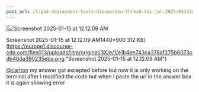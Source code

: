 ```yaml
---
post_url: /t/ga2-deployment-tools-discussion-thread-tds-jan-2025/161120/24
---
```

[![Screenshot 2025-01-15 at 12.12.09 AM](https://europe1.discourse-cdn.com/flex013/uploads/iitm/optimized/3X/e/1/e1b4ee743ca378af275b6073cdb40da390235eba_2_690x431.png)

Screenshot 2025-01-15 at 12.12.09 AM1440×900 312 KB](https://europe1.discourse-cdn.com/flex013/uploads/iitm/original/3X/e/1/e1b4ee743ca378af275b6073cdb40da390235eba.png "Screenshot 2025-01-15 at 12.12.09 AM")

  
[@carlton](/u/carlton) my answer got excepted before but now it is only working on the terminal after I modified the code but when I paste the url in the answer box it is again showing error